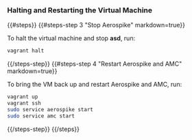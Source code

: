 <a name="commands"></a>
### Halting and Restarting the Virtual Machine

{{#steps}}
{{#steps-step 3 "Stop Aerospike" markdown=true}}

To halt the virtual machine and stop **asd**, run:

```bash
vagrant halt
```

{{/steps-step}}
{{#steps-step 4 "Restart Aerospike and AMC" markdown=true}}

To bring the VM back up and restart Aerospike and AMC, run:

```bash
vagrant up
vagrant ssh
sudo service aerospike start
sudo service amc start
```

{{/steps-step}}
{{/steps}}


